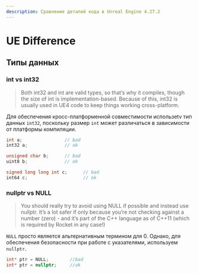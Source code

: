 ```yaml
---
description: Сравнение деталей кода в Unreal Engine 4.27.2
---
```


# UE Difference

## Типы данных

### int vs int32

> Both int32 and int are valid types, so that’s why it compiles, though the size of int is implementation-based. Because of this, int32 is usually used in UE4 code to keep things working cross-platform.

Для обеспечения кросс-платформенной совместимости использetv тип данных `int32`, поскольку размер `int` может различаться в зависимости от платформы компиляции.

```cpp
int a;                // bad
int32 a;              // ok

unsigned char b;      // bad
uint8 b;              // ok

signed long long int c;      // bad
int64 c;                     // ok
```

### nullptr vs NULL

> You should really try to avoid using NULL if possible and instead use nullptr. It’s a lot safer if only because you’re not checking against a number (zero) - and it’s part of the C++ language as of C++11 (which is required by Rocket in any case!)

`NULL` просто является альтернативным термином для 0. Однако, для обеспечения безопасности при работе с указателями, используем `nullptr`.

```cpp
int* ptr = NULL;        //bad
int* ptr = nullptr;     //ok
```
